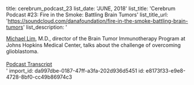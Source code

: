 title: cerebrum_podcast_23
list_date: 'JUNE, 2018'
list_title: 'Cerebrum Podcast #23: Fire in the Smoke: Battling Brain Tumors'
list_title_url: 'https://soundcloud.com/danafoundation/fire-in-the-smoke-battling-brain-tumors'
list_description: '<div style="font-size:14px;line-height: 125%;"><a href="/Authors/Michael_Lim,_M_D_/" title="Michael Lim">Michael Lim</a>, M.D., director of the Brain Tumor Immunotherapy Program at Johns Hopkins Medical Center, talks about the challenge of overcoming glioblastoma.<br><br><a href="/uploadedFiles/Pdfs/Lim-Podcast-Transcript.pdf" title="Podcast Transcript">Podcast Transcript</a></div>'
import_id: da997dbe-0187-47ff-a3fa-202d936d5451
id: e8173f33-e9e8-4728-8bf0-cc49b86974c3
